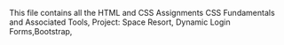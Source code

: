 This file contains all the HTML and CSS Assignments
 CSS Fundamentals and Associated Tools, Project: Space Resort,  Dynamic Login Forms,Bootstrap, 
